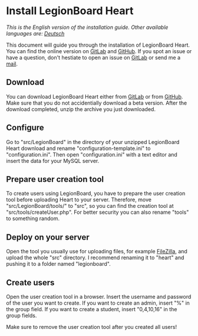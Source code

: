 # Install LegionBoard Heart

*This is the English version of the installation guide. Other available
languages are: [Deutsch](german.md)*

This document will guide you through the installation of LegionBoard Heart.
You can find the online version on
[GitLab](https://gitlab.com/legionboard/heart/blob/master/install/english.md) and
[GitHub](https://github.com/legionboard/heart/blob/master/install/english.md). If
you spot an issue or have a question, don't hestiate to open an issue
on [GitLab](https://gitlab.com/legionboard/heart/issues) or send me a
[mail](mailto:nicoalt@posteo.org).

## Download

You can download LegionBoard Heart either from
[GitLab](https://gitlab.com/legionboard/heart/tags) or from
[GitHub](https://github.com/legionboard/heart/releases). Make sure
that you do not accidentially download a beta version. After the download
completed, unzip the archive you just downloaded.

## Configure

Go to "src/LegionBoard" in the directory of your unzipped LegionBoard Heart download
and rename "configuration-template.ini" to "configuration.ini".
Then open "configuration.ini" with a text editor and insert the data
for your MySQL server.

## Prepare user creation tool

To create users using LegionBoard, you have to prepare the user creation
tool before uploading Heart to your server. Therefore, move "src/LegionBoard/tools/"
to "src", so you can find the creation tool at "src/tools/createUser.php".
For better security you can also rename "tools" to something random.

## Deploy on your server

Open the tool you usually use for uploading files, for example
[FileZilla](https://filezilla-project.org/), and upload the whole "src"
directory. I recommend renaming it to "heart" and pushing it to a folder
named "legionboard".

## Create users

Open the user creation tool in a browser. Insert the username and password
of the user you want to create. If you want to create an admin, insert "%"
in the group field. If you want to create a student, insert "0,4,10,16" in
the group fields.

Make sure to remove the user creation tool after you created all users!
